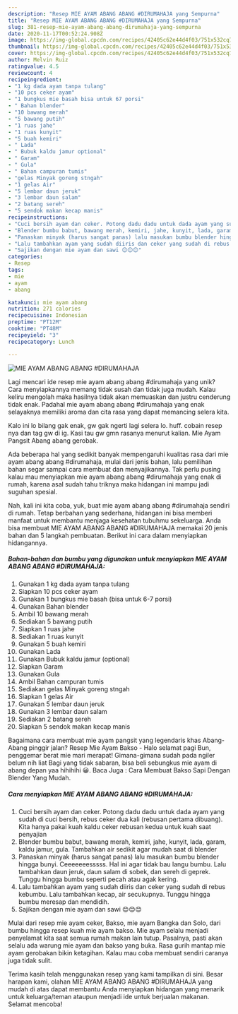 ```yaml
---
description: "Resep MIE AYAM ABANG ABANG #DIRUMAHAJA yang Sempurna"
title: "Resep MIE AYAM ABANG ABANG #DIRUMAHAJA yang Sempurna"
slug: 381-resep-mie-ayam-abang-abang-dirumahaja-yang-sempurna
date: 2020-11-17T00:52:24.908Z
image: https://img-global.cpcdn.com/recipes/42405c62e44d4f03/751x532cq70/mie-ayam-abang-abang-dirumahaja-foto-resep-utama.jpg
thumbnail: https://img-global.cpcdn.com/recipes/42405c62e44d4f03/751x532cq70/mie-ayam-abang-abang-dirumahaja-foto-resep-utama.jpg
cover: https://img-global.cpcdn.com/recipes/42405c62e44d4f03/751x532cq70/mie-ayam-abang-abang-dirumahaja-foto-resep-utama.jpg
author: Melvin Ruiz
ratingvalue: 4.5
reviewcount: 4
recipeingredient:
- "1 kg dada ayam tanpa tulang"
- "10 pcs ceker ayam"
- "1 bungkus mie basah bisa untuk 67 porsi"
- " Bahan blender"
- "10 bawang merah"
- "5 bawang putih"
- "1 ruas jahe"
- "1 ruas kunyit"
- "5 buah kemiri"
- " Lada"
- " Bubuk kaldu jamur optional"
- " Garam"
- " Gula"
- " Bahan campuran tumis"
- "gelas Minyak goreng stngah"
- "1 gelas Air"
- "5 lembar daun jeruk"
- "3 lembar daun salam"
- "2 batang sereh"
- "5 sendok makan kecap manis"
recipeinstructions:
- "Cuci bersih ayam dan ceker. Potong dadu dadu untuk dada ayam yang sudah di cuci bersih, rebus ceker dua kali (rebusan pertama dibuang). Kita hanya pakai kuah kaldu ceker rebusan kedua untuk kuah saat penyajian"
- "Blender bumbu babut, bawang merah, kemiri, jahe, kunyit, lada, garam, kaldu jamur, gula. Tambahkan air sedikit agar mudah saat di blender"
- "Panaskan minyak (harus sangat panas) lalu masukan bumbu blender hingga bunyi. Ceeeeeeesssss. Hal ini agar tidak bau langu bumbu. Lalu tambahkan daun jeruk, daun salam di sobek, dan sereh di geprek. Tunggu hingga bumbu seperti pecah atau agak kering."
- "Lalu tambahkan ayam yang sudah diiris dan ceker yang sudah di rebus kebumbu. Lalu tambahkan kecap, air secukupnya. Tunggu hingga bumbu meresap dan mendidih."
- "Sajikan dengan mie ayam dan sawi 😊😊😊"
categories:
- Resep
tags:
- mie
- ayam
- abang

katakunci: mie ayam abang 
nutrition: 271 calories
recipecuisine: Indonesian
preptime: "PT12M"
cooktime: "PT48M"
recipeyield: "3"
recipecategory: Lunch

---
```



![MIE AYAM ABANG ABANG #DIRUMAHAJA](https://img-global.cpcdn.com/recipes/42405c62e44d4f03/751x532cq70/mie-ayam-abang-abang-dirumahaja-foto-resep-utama.jpg)

Lagi mencari ide resep mie ayam abang abang #dirumahaja yang unik? Cara menyiapkannya memang tidak susah dan tidak juga mudah. Kalau keliru mengolah maka hasilnya tidak akan memuaskan dan justru cenderung tidak enak. Padahal mie ayam abang abang #dirumahaja yang enak selayaknya memiliki aroma dan cita rasa yang dapat memancing selera kita.

Kalo ini lo bilang gak enak, gw gak ngerti lagi selera lo. huff. cobain resep nya dan tag gw di ig. Kasi tau gw gmn rasanya menurut kalian. Mie Ayam Pangsit Abang abang gerobak.

Ada beberapa hal yang sedikit banyak mempengaruhi kualitas rasa dari mie ayam abang abang #dirumahaja, mulai dari jenis bahan, lalu pemilihan bahan segar sampai cara membuat dan menyajikannya. Tak perlu pusing kalau mau menyiapkan mie ayam abang abang #dirumahaja yang enak di rumah, karena asal sudah tahu triknya maka hidangan ini mampu jadi suguhan spesial.


Nah, kali ini kita coba, yuk, buat mie ayam abang abang #dirumahaja sendiri di rumah. Tetap berbahan yang sederhana, hidangan ini bisa memberi manfaat untuk membantu menjaga kesehatan tubuhmu sekeluarga. Anda bisa membuat MIE AYAM ABANG ABANG #DIRUMAHAJA memakai 20 jenis bahan dan 5 langkah pembuatan. Berikut ini cara dalam menyiapkan hidangannya.

<!--inarticleads1-->

##### Bahan-bahan dan bumbu yang digunakan untuk menyiapkan MIE AYAM ABANG ABANG #DIRUMAHAJA:

1. Gunakan 1 kg dada ayam tanpa tulang
1. Siapkan 10 pcs ceker ayam
1. Gunakan 1 bungkus mie basah (bisa untuk 6-7 porsi)
1. Gunakan  Bahan blender
1. Ambil 10 bawang merah
1. Sediakan 5 bawang putih
1. Siapkan 1 ruas jahe
1. Sediakan 1 ruas kunyit
1. Gunakan 5 buah kemiri
1. Gunakan  Lada
1. Gunakan  Bubuk kaldu jamur (optional)
1. Siapkan  Garam
1. Gunakan  Gula
1. Ambil  Bahan campuran tumis
1. Sediakan gelas Minyak goreng stngah
1. Siapkan 1 gelas Air
1. Gunakan 5 lembar daun jeruk
1. Gunakan 3 lembar daun salam
1. Sediakan 2 batang sereh
1. Siapkan 5 sendok makan kecap manis


Bagaimana cara membuat mie ayam pangsit yang legendaris khas Abang-Abang pinggir jalan? Resep Mie Ayam Bakso - Halo selamat pagi Bun, penggemar berat mie mari merapat! Gimana-gimana sudah pada ngiler belum nih liat Bagi yang tidak sabaran, bisa beli sebungkus mie ayam di abang depan yaa hihihihi 😀. Baca Juga : Cara Membuat Bakso Sapi Dengan Blender Yang Mudah. 

<!--inarticleads2-->

##### Cara menyiapkan MIE AYAM ABANG ABANG #DIRUMAHAJA:

1. Cuci bersih ayam dan ceker. Potong dadu dadu untuk dada ayam yang sudah di cuci bersih, rebus ceker dua kali (rebusan pertama dibuang). Kita hanya pakai kuah kaldu ceker rebusan kedua untuk kuah saat penyajian
1. Blender bumbu babut, bawang merah, kemiri, jahe, kunyit, lada, garam, kaldu jamur, gula. Tambahkan air sedikit agar mudah saat di blender
1. Panaskan minyak (harus sangat panas) lalu masukan bumbu blender hingga bunyi. Ceeeeeeesssss. Hal ini agar tidak bau langu bumbu. Lalu tambahkan daun jeruk, daun salam di sobek, dan sereh di geprek. Tunggu hingga bumbu seperti pecah atau agak kering.
1. Lalu tambahkan ayam yang sudah diiris dan ceker yang sudah di rebus kebumbu. Lalu tambahkan kecap, air secukupnya. Tunggu hingga bumbu meresap dan mendidih.
1. Sajikan dengan mie ayam dan sawi 😊😊😊


Mulai dari resep mie ayam ceker, Bakso, mie ayam Bangka dan Solo, dari bumbu hingga resep kuah mie ayam bakso. Mie ayam selalu menjadi penyelamat kita saat semua rumah makan lain tutup. Pasalnya, pasti akan selalu ada warung mie ayam dan bakso yang buka. Rasa gurih mantap mie ayam gerobakan bikin ketagihan. Kalau mau coba membuat sendiri caranya juga tidak sulit. 

Terima kasih telah menggunakan resep yang kami tampilkan di sini. Besar harapan kami, olahan MIE AYAM ABANG ABANG #DIRUMAHAJA yang mudah di atas dapat membantu Anda menyiapkan hidangan yang menarik untuk keluarga/teman ataupun menjadi ide untuk berjualan makanan. Selamat mencoba!
